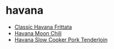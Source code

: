 # havana

 * [Classic Havana Frittata](index/c/classic-havana-frittata-239144.json)
 * [Havana Moon Chili](index/h/havana-moon-chili-100551.json)
 * [Havana Slow Cooker Pork Tenderloin](index/h/havana-slow-cooker-pork-tenderloin.json)
